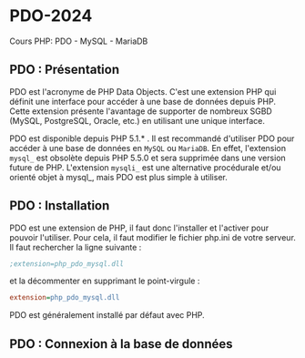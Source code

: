 # PDO-2024
Cours PHP:  PDO - MySQL - MariaDB

## PDO : Présentation

PDO est l'acronyme de PHP Data Objects. C'est une extension PHP qui définit une interface pour accéder à une base de données depuis PHP. Cette extension présente l'avantage de supporter de nombreux SGBD (MySQL, PostgreSQL, Oracle, etc.) en utilisant une unique interface. 

PDO est disponible depuis PHP 5.1.* . Il est recommandé d'utiliser PDO pour accéder à une base de données en `MySQL` ou `MariaDB`. En effet, l'extension `mysql_` est obsolète depuis PHP 5.5.0 et sera supprimée dans une version future de PHP. L'extension `mysqli_` est une alternative procédurale et/ou orienté objet à mysql_, mais PDO est plus simple à utiliser.

## PDO : Installation

PDO est une extension de PHP, il faut donc l'installer et l'activer pour pouvoir l'utiliser. Pour cela, il faut modifier le fichier php.ini de votre serveur. Il faut rechercher la ligne suivante :

```ini
;extension=php_pdo_mysql.dll
```

et la décommenter en supprimant le point-virgule :

```ini
extension=php_pdo_mysql.dll
```

PDO est généralement installé par défaut avec PHP.

## PDO : Connexion à la base de données

```php
